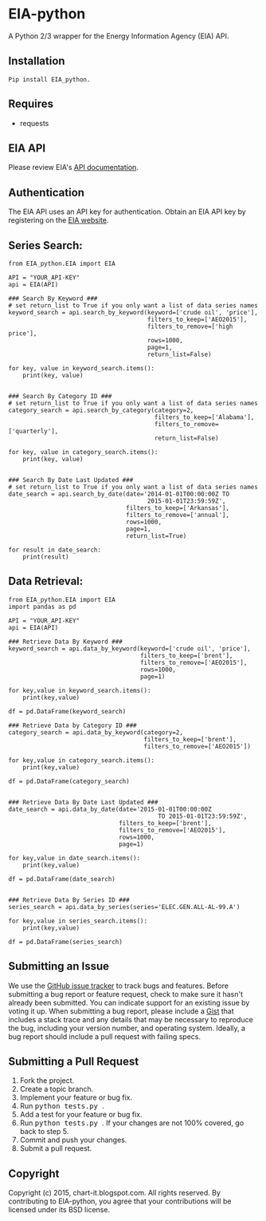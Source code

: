 EIA-python
======
A Python 2/3 wrapper for the Energy Information Agency (EIA) API.

Installation
-----
```
Pip install EIA_python.
```
Requires
-----
  * requests


EIA API
------------------------------
Please review EIA's [API documentation](http://www.eia.gov/beta/api/).


Authentication
-----

The EIA API uses an API key for authentication. Obtain an EIA API key by registering on
the [EIA website](http://www.eia.gov/beta/api/register.cfm).


Series Search:
-----


    from EIA_python.EIA import EIA
    
    API = "YOUR_API-KEY"
    api = EIA(API)
    
    ### Search By Keyword ###
    # set return_list to True if you only want a list of data series names
    keyword_search = api.search_by_keyword(keyword=['crude oil', 'price'],
                                           filters_to_keep=['AEO2015'],
                                           filters_to_remove=['high price'],
                                           rows=1000, 
                                           page=1,
                                           return_list=False)
    
    for key, value in keyword_search.items():
        print(key, value)


    ### Search By Category ID ###
    # set return_list to True if you only want a list of data series names
    category_search = api.search_by_category(category=2,
                                             filters_to_keep=['Alabama'],
                                             filters_to_remove=['quarterly'],
                                             return_list=False)
    
    for key, value in category_search.items():
        print(key, value)


    ### Search By Date Last Updated ###
    # set return_list to True if you only want a list of data series names
    date_search = api.search_by_date(date='2014-01-01T00:00:00Z TO 
                                           2015-01-01T23:59:59Z',
                                     filters_to_keep=['Arkansas'],
                                     filters_to_remove=['annual'],
                                     rows=1000, 
                                     page=1,
                                     return_list=True)
    
    for result in date_search:
        print(result)


Data Retrieval:
-----
     
    from EIA_python.EIA import EIA
    import pandas as pd
    
    API = "YOUR_API-KEY"
    api = EIA(API)
    
    ### Retrieve Data By Keyword ###
    keyword_search = api.data_by_keyword(keyword=['crude oil', 'price'],
                                         filters_to_keep=['brent'],
                                         filters_to_remove=['AEO2015'],
                                         rows=1000, 
                                         page=1)
    
    for key,value in keyword_search.items():
        print(key,value)

    df = pd.DataFrame(keyword_search)

    ### Retrieve Data by Category ID ###
    category_search = api.data_by_keyword(category=2,
                                          filters_to_keep=['brent'],
                                          filters_to_remove=['AEO2015'])
    
    for key,value in category_search.items():
        print(key,value)

    df = pd.DataFrame(category_search)


    ### Retrieve Data By Date Last Updated ###
    date_search = api.data_by_date(date='2015-01-01T00:00:00Z 
                                              TO 2015-01-01T23:59:59Z',
                                   filters_to_keep=['brent'],
                                   filters_to_remove=['AEO2015'],
                                   rows=1000, 
                                   page=1)

    for key,value in date_search.items():
        print(key,value)

    df = pd.DataFrame(date_search)


    ### Retrieve Data By Series ID ###
    series_search = api.data_by_series(series='ELEC.GEN.ALL-AL-99.A')
    
    for key,value in series_search.items():
        print(key,value)

    df = pd.DataFrame(series_search)


Submitting an Issue
-------------------
We use the [GitHub issue tracker](https://github.com/mra1385/EIA-python/issues) to track bugs and
features. Before submitting a bug report or feature request, check to make sure it hasn't already
been submitted. You can indicate support for an existing issue by voting it up. When submitting a
bug report, please include a [Gist](http://gist.github.com/) that includes a stack trace and any
details that may be necessary to reproduce the bug, including your version number, and
operating system. Ideally, a bug report should include a pull request with failing specs.


Submitting a Pull Request
-------------------------
1. Fork the project.
2. Create a topic branch.
3. Implement your feature or bug fix.
4. Run <tt>python tests.py </tt>.
5. Add a test for your feature or bug fix.
6. Run <tt>python tests.py </tt>. If your changes are not 100% covered, go back to step 5.
7. Commit and push your changes.
8. Submit a pull request.


Copyright
---------
Copyright (c) 2015, chart-it.blogspot.com. All rights reserved.
By contributing to EIA-python, you agree that your contributions will be licensed under its BSD license.
